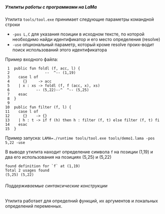 ##### Утилиты работы  с программами на LaMa

Утилита `tools/tool.exe` принимает следующие параметры командной строки

* `-pos L,C` для указания позиции в исходном тексте, по которой необходимо найди идентификатор и его место определения (resolve)
* `-use` опциональный параметр, который кроме resolve проих-водит поиск использований этого идентификатора

Пример входного файла:

```
 1  public fun foldl (f, acc, l) {
 2                --  ^-- (1,19)
 3    case l of
 4      {}     -> acc
 5    | x : xs -> foldl (f, f (acc, x), xs)
 6            -- (5,22)--^  ^-- (5,25)
 7    esac
 8  }
 9
10  public fun filter (f, l) {
11    case l of
12      {}    -> {}
13    | h : t -> if f (h) then h : filter (f, t) else filter (f, t) fi
14    esac
15  }
```

Пример запуска: `LAMA=./runtime tools/tool.exe tools/demo1.lama -pos 5,22 -use`

В выводе утилита находит определение символа `f` на позиции (1,19) и два его использования на позициях (5,25) и (5,22)

```
found definition for `f` at (1,19)
Total 2 usages found
(5,25) (5,22)
```

###### Поддерживаемые синтаксические конструкции

Утилита работает для определний функций, их аргументов и локальных определений переменных.
